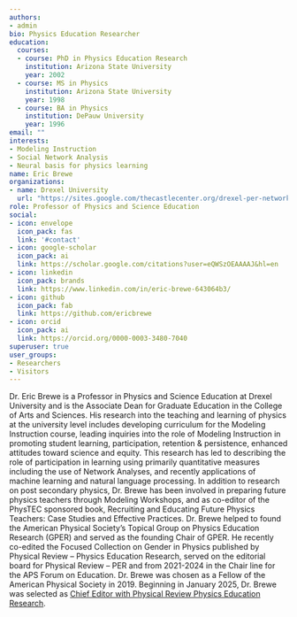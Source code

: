 ```yaml
---
authors:
- admin
bio: Physics Education Researcher
education:
  courses:
  - course: PhD in Physics Education Research
    institution: Arizona State University
    year: 2002
  - course: MS in Physics
    institution: Arizona State University
    year: 1998
  - course: BA in Physics
    institution: DePauw University  
    year: 1996
email: ""
interests:
- Modeling Instruction 
- Social Network Analysis
- Neural basis for physics learning
name: Eric Brewe
organizations:
- name: Drexel University
  url: "https://sites.google.com/thecastlecenter.org/drexel-per-network-public/home?authuser=1"
role: Professor of Physics and Science Education
social:
- icon: envelope
  icon_pack: fas
  link: '#contact'
- icon: google-scholar
  icon_pack: ai
  link: https://scholar.google.com/citations?user=eQWSzOEAAAAJ&hl=en
- icon: linkedin
  icon_pack: brands
  link: https://www.linkedin.com/in/eric-brewe-643064b3/
- icon: github
  icon_pack: fab
  link: https://github.com/ericbrewe
- icon: orcid
  icon_pack: ai
  link: https://orcid.org/0000-0003-3480-7040
superuser: true
user_groups:
- Researchers
- Visitors
---
```


Dr. Eric Brewe is a Professor in Physics and Science Education at Drexel University and is the Associate Dean for Graduate Education in the College of Arts and Sciences. His research into the teaching and learning of physics at the university level includes developing curriculum for the Modeling Instruction course, leading inquiries into the role of Modeling Instruction in promoting student learning, participation, retention & persistence, enhanced attitudes toward science and equity. This research has led to describing the role of participation in learning using primarily quantitative measures including the use of Network Analyses, and recently applications of machine learning and natural language processing. In addition to research on post secondary physics, Dr. Brewe has been involved in preparing future physics teachers through Modeling Workshops, and as co-editor of the PhysTEC sponsored book, Recruiting and Educating Future Physics Teachers: Case Studies and Effective Practices. Dr. Brewe helped to found the American Physical Society’s Topical Group on Physics Education Research (GPER) and served as the founding Chair of GPER. He recently co-edited the Focused Collection on Gender in Physics published by Physical Review – Physics Education Research, served on the editorial board for Physical Review – PER and from 2021-2024 in the Chair line for the APS Forum on Education.  Dr. Brewe was chosen as a Fellow of the American Physical Society in 2019. Beginning in January 2025, Dr. Brewe was selected as [Chief Editor with Physical Review Physics Education Research](<https://journals.aps.org/prper/edannounce/Eric-Brewe-named-Chief-Editor-of-_Physical-Review-Physics-Education-Research_>).
